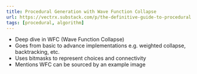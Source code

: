 ```yaml
---
title: Procedural Generation with Wave Function Collapse
url: https://vectrx.substack.com/p/the-definitive-guide-to-procedural
tags: [procedural, algorithm]
---
```


- Deep dive in WFC (Wave Function Collapse)
- Goes from basic to advance implementations e.g. weighted collapse, backtracking, etc.
- Uses bitmasks to represent choices and connectivity
- Mentions WFC can be sourced by an example image
